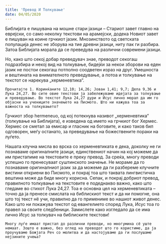 ```yaml
---
title: 'Превод И Толкување'
date: 04/05/2020
---
```


Библијата е пишувана на мошне стари јазици – Стариот завет главно на еврејски, со само неколку текстови на арамејски, додека Новиот завет е пишуван на коине грчкиот јазик. Мнозинството од светската популација денес не зборува на тие древни јазици, ниту пак ги разбира. Затоа Библијата морала да се преведува на различни современи јазици.

Но, како што секој добар преведувач знае, преводот секогаш подразбира и некој вид на толкување, бидејќи за некои зборови на еден јазик не постои секогаш потполно соодветен израз на друг. Умешноста и вештината на внимателното преведување, а потоа и толкување на текстот се нарекува „херменевтика“.

`Прочитајте 1. Коринќаните 12,10; 14,26; Јован 1,41; 9,7; Дела 9,36 и Лука 24,27. Во сите овие текстови ја забележуваме идејата за толкување и преведување. Во текстот Лука 24,27 дури и Исус лично морал да им го објасни на учениците значењето на Писмото. Што ни кажува тоа за важноста на толкувањето?`

Грчкиот збор hermeneuo, од кој потекнува називот „херменевтика“ (толкување на Библијата), е изведена од името на грчкиот бог Хермес. Хермес се сметал за емисар и гласник на боговите, и како таков бил одговорен, меѓу останато, за преведување на божествените пораки на луѓето.

Нашата клучна мисла во врска со херменeвтиката е дека, доколку не ги познаваме оригиналните јазици, единствениот начин на кој можеме да им пристапиме на текстовите е преку превод. За среќа, многу преводи успешно го пренесуваат суштинското значење. Не мораме да го познаваме оригиналниот јазик за да можеме да ги разбереме клучните вистини откриени во Писмото, и покрај тоа што таквата лингвистичка вештина може да биде многу корисна. Сепак, и покрај добриот превод, правилното толкување на текстовите е подеднакво важно, како што гледаме во стихот Лука 24,27. Тоа е основна цел на херменевтиката – точно да ја пренесе смислата на библискиот текст и да ни помогне, она што тој текст нё учи, правилно да го примениме во нашиот живот денес. Како што ни покажува текстот од евангелието според Лука, Исус тоа го правел за своите следбеници. Замислете како изгледало да се има лично Исус за толкувач на библиските текстови!

`Многу луѓе имаат пристап до различни преводи, но многумина сё уште немаат. Зошто е важно, без оглед на преводот што го користиме, да ја проучуваме Божјата Реч со молитва и да настојуваме да ги послушаме нејзините учења?`
